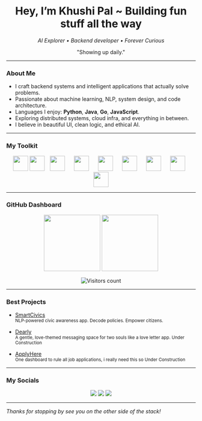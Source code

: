 
<h1 align="center">Hey, I’m Khushi Pal ~ Building fun stuff all the way </h1>
<p align="center"><em>AI Explorer • Backend developer • Forever Curious</em></p>

<p align="center">"Showing up daily."</p>

---

### About Me

-  I craft backend systems and intelligent applications that actually solve problems.
-  Passionate about machine learning, NLP, system design, and code architecture.
-  Languages I enjoy: **Python**, **Java**, **Go**, **JavaScript**.
-  Exploring distributed systems, cloud infra, and everything in between.
-  I believe in beautiful UI, clean logic, and ethical AI.
---

###  My Toolkit

<div align="center"> 
  <img src="https://cdn.jsdelivr.net/gh/devicons/devicon/icons/python/python-original.svg" height="40" style="margin: 0 10 px;" /> 
  <img src="https://cdn.jsdelivr.net/gh/devicons/devicon/icons/java/java-original.svg" height="40" style="margin: 0 10 px;" /> 
  <img src="https://cdn.jsdelivr.net/gh/devicons/devicon/icons/go/go-original.svg" height="40" style="margin: 0 10px;" /> 
  <img src="https://cdn.jsdelivr.net/gh/devicons/devicon/icons/javascript/javascript-original.svg" height="40" style="margin: 0 10px;" /> 
  <img src="https://cdn.jsdelivr.net/gh/devicons/devicon/icons/express/express-original.svg" height="40" style="margin: 0 10px;" /> 
  <img src="https://cdn.jsdelivr.net/gh/devicons/devicon/icons/mongodb/mongodb-original.svg" height="40" style="margin: 0 10px;" /> 
  <img src="https://cdn.jsdelivr.net/gh/devicons/devicon/icons/mysql/mysql-original.svg" height="40" style="margin: 0 10px;" /> 
  <img src="https://cdn.jsdelivr.net/gh/devicons/devicon/icons/tensorflow/tensorflow-original.svg" height="40" style="margin: 0 10px;" /> 
  <img src="https://cdn.jsdelivr.net/gh/devicons/devicon/icons/jupyter/jupyter-original.svg" height="40" style="margin: 0 10px;" /> 
</div>

---
### GitHub Dashboard

<div align="center">
  <img src="https://github-readme-stats.vercel.app/api?username=khushipy&show_icons=true&count_private=true&theme=rose_pine&hide_border=true" height="150" />
  <img src="https://github-readme-stats.vercel.app/api/top-langs?username=khushipy&layout=compact&langs_count=6&theme=rose_pine&hide_border=true" height="150" />
</div>

<p align="center">
  <img src="https://komarev.com/ghpvc/?username=khushipy&style=flat-square&color=F9A8D4" alt="Visitors count"/>
</p>

---
### Best Projects

- [ SmartCivics](https://github.com/khushipy/SmartCivics)  
  <sub>NLP-powered civic awareness app. Decode policies. Empower citizens.</sub>

- [ Dearly](https://github.com/khushipy/Dearly)  
  <sub>A gentle, love-themed messaging space for two souls like a love letter app. Under Construction</sub>

- [ApplyHere](https://github.com/khushipy/ApplyHere)  
  <sub>One dashboard to rule all job applications, i really need this so Under Construction</sub>

---

###  My Socials

<div align="center">
  <a href="mailto:khushipaltwt@gmail.com"><img src="https://img.shields.io/badge/Gmail-rose?style=for-the-badge&logo=gmail&logoColor=white&color=D14836"/></a>
  <a href="https://www.linkedin.com/in/khushipal08/"><img src="https://img.shields.io/badge/LinkedIn-softblue?style=for-the-badge&logo=linkedin&logoColor=white&color=0077B5"/></a>
  <a href="https://x.com/KiwiKiwiuiuio"><img src="https://img.shields.io/badge/Twitter-cutegray?style=for-the-badge&logo=twitter&logoColor=white&color=1DA1F2"/></a>
</div>

---


<p><em>Thanks for stopping by see you on the other side of the stack!</em></p>
